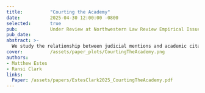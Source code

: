 ```yaml
---
title:          "Courting the Academy"
date:           2025-04-30 12:00:00 -0800 
selected:       true
pub:            Under Review at Northwestern Law Review Empirical Issue
pub_date:       
abstract: >-
  We study the relationship between judicial mentions and academic citations for two legal movements: legal realism and originalism. We find positive effects for the realists, but do not identify the sign of the effect for the originalists. 
cover:          /assets/paper_plots/CourtingTheAcademy.png
authors:
- Matthew Estes
- Ransi Clark
links:
  Paper: /assets/papers/EstesClark2025_CourtingTheAcademy.pdf
---
```


